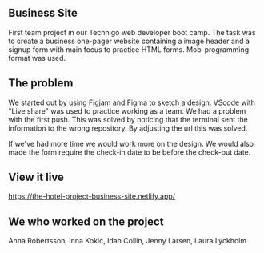 ## Business Site

First team project in our Technigo web developer boot camp. The task was to create a business one-pager website containing a image header and a signup form with main focus to practice HTML forms. Mob-programming format was used.

## The problem

We started out by using Figjam and Figma to sketch a design. VScode with "Live share" was used to practice working as a team. We had a problem with the first push. This was solved by noticing that the terminal sent the information to the wrong repository. By adjusting the url this was solved.

If we've had more time we would work more on the design. We would also made the form require the check-in date to be before the check-out date.

## View it live

https://the-hotel-project-business-site.netlify.app/

## We who worked on the project

Anna Robertsson, Inna Kokic, Idah Collin, Jenny Larsen, Laura Lyckholm
